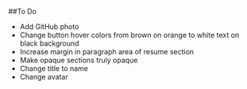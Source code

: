 ##To Do
* Add GitHub photo
* Change button hover colors from brown on orange to white text on black background
* Increase margin in paragraph area of resume section
* Make opaque sections truly opaque
* Change title to name
* Change avatar